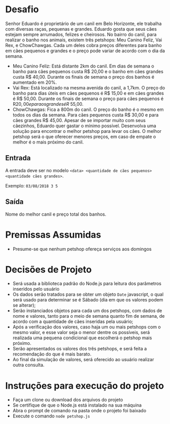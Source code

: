 # Desafio
Senhor Eduardo é proprietário de um canil em Belo Horizonte, ele trabalha com diversas raças, pequenas e
grandes. Eduardo gosta que seus cães estejam sempre arrumados, felizes e cheirosos.
No bairro do canil, para realizar o banho nos animais, existem três petshops: Meu Canino Feliz, Vai Rex, e
ChowChawgas. Cada um deles cobra preços diferentes para banho em cães pequenos e grandes e o preço
pode variar de acordo com o dia da semana.


- Meu Canino Feliz: Está distante 2km do canil. Em dias de semana o banho para cães pequenos custa
R$ 20,00 e o banho em cães grandes custa R$ 40,00. Durante os finais de semana o preço dos banhos é
aumentado em 20%.
- Vai Rex: Está localizado na mesma avenida do canil, a 1,7km. O preço do banho para dias úteis em cães
pequenos é R$ 15,00 e em cães grandes é R$ 50,00. Durante os finais de semana o preço para cães
pequenos é R$20,00 e para os grandes é R$ 55,00.
- ChowChawgas: Fica a 800m do canil. O preço do banho é o mesmo em todos os dias da semana. Para
cães pequenos custa R$ 30,00 e para cães grandes R$ 45,00.
Apesar de se importar muito com seus cãezinhos, Eduardo quer gastar o mínimo possível. Desenvolva uma
solução para encontrar o melhor petshop para levar os cães. O melhor petshop será o que oferecer menores
preços, em caso de empate o melhor é o mais próximo do canil.

## Entrada
A entrada deve ser no modelo `<data> <quantidade de cães pequenos> <quantidade cães grandes>`.

Exemplo: `03/08/2018 3 5`

## Saída
Nome do melhor canil e preço total dos banhos.


# Premissas Assumidas
- Presume-se que nenhum petshop ofereça serviços aos domingos

# Decisões de Projeto
- Será usada a biblioteca padrão do Node.js para leitura dos parâmetros inseridos pelo usuário
- Os dados serão tratados para se obter um objeto `Date` javascript, o qual será usado para determinar se é Sábado (dia em que os valores podem se alterar);
- Serão instanciados objetos para cada um dos petshops, com dados de nome e valores, tanto para o meio de semana quanto fim de semana, de acordo com a quantidade de cães inseridas pela usuário;
- Após a verificação dos valores, caso haja um ou mais petshops com o mesmo valor, e esse valor seja o menor dentre os possíveis, será realizada uma pequena condicional que escolherá o petshop mais próximo.
- Serão apresentados os valores dos três petshops, e será feita a recomendação do que é mais barato.
- Ao final da simulação de valores, será oferecido ao usuário realizar outra consulta.

# Instruções para execução do projeto
- Faça um clone ou download dos arquivos do projeto
- Se certifique de que o Node.js está instalado na sua máquina
- Abra o prompt de comando na pasta onde o projeto foi baixado
- Execute o comando `node petshop.js`
